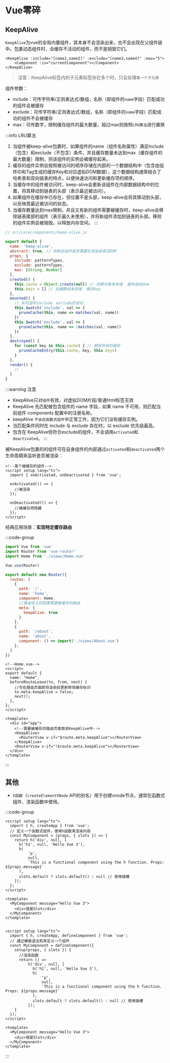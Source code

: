# Vue零碎

## KeepAlive

`KeepAlive`为vue的全局内置组件，其本身不会渲染出来，也不会出现在父组件链中。包裹动态组件时，会缓存不活动的组件，而不是销毁它们。


```vue
<KeepAlive :include="[name1,name2]" :exclude="[name3,name4]" :max="5"> 
    <Component :is="currentComponent"></Component> 
</KeepAlive>

```
> 注意：KeepAlive标签内的子元素标签存在多个时，只会处理`第一个子元素`

组件参数：

- include：可传字符串/正则表达式/数组，名称（即组件的`name`字段）匹配成功的组件会被缓存
- exclude：可传字符串/正则表达式/数组，名称（即组件的`name`字段）匹配成功的组件不会被缓存
- max：可传数字，限制缓存组件的最大数量，超过max则按照`LRU算法`进行置换



:::info LRU算法

1. 当组件被keep-alive包裹时，如果组件的name（组件名称属性）满足include（包含）和exclude（不包含）条件，并且缓存数量未达到max（缓存组件的最大数量）限制，则该组件的实例会被缓存起来。
2. 缓存的组件实例会按照被访问的顺序存储在内部的一个数据结构中（包含由组件ID和Tag生成的缓存Key和对应虚拟DOM数据），这个数据结构通常结合了哈希表和双向链表的特点，以便快速访问和更新缓存项的顺序。
3. 当缓存中的组件被访问时，keep-alive会更新该组件在内部数据结构中的位置，将其移动到链表的头部（表示最近被访问）。
4. 如果组件在缓存中已存在，但位置不是头部，keep-alive会将其移动到头部，以反映其最近被访问的状态。
5. 当缓存数量达到max限制，并且又有新的组件需要被缓存时，keep-alive会移除链表尾部的组件（表示最久未使用），并将新组件添加到链表的头部。移除的组件实例会被销毁，以释放内存空间。
:::

```js
// src/core/components/keep-alive.js

export default {
  name: 'keep-alive',
  abstract: true, // 判断此组件是否需要在渲染成真实DOM
  props: {
    include: patternTypes,
    exclude: patternTypes,
    max: [String, Number]
  },
  created() {
    this.cache = Object.create(null) // 创建对象来存储  缓存虚拟dom
    this.keys = [] // 创建数组来存储  缓存key
  },
  mounted() {
    // 实时监听include、exclude的变动
    this.$watch('include', val => {
      pruneCache(this, name => matches(val, name))
    })
    this.$watch('exclude', val => {
      pruneCache(this, name => !matches(val, name))
    })
  },
  destroyed() {
    for (const key in this.cache) { // 删除所有的缓存
      pruneCacheEntry(this.cache, key, this.keys)
    }
  },
  render() {
    //     
  }
}

```

:::warning 注意
- KeepAlive只对`组件`有效，对虚拟DOM片段/普通html标签无效
- KeepAlive 先匹配被包含组件的 name 字段，如果 name 不可用，则匹配当前组件 components 配置中的注册名称。
- keepAlive `不会在函数式组件`中正常工作，因为它们没有缓存实例。
- 当匹配条件同时在 include 与 exclude 存在时，以 exclude 优先级最高。
- 包含在 KeepAlive但符合exclude的组件，不会调用`activated`和 `deactivated`。
:::


被KeepAlive包裹的的组件可在自身组件的内部通过`activated`和`deactivated`两个生命周期来监听是否被渲染：

```vue
<!--某个被缓存的组件-->
<script setup lang="ts">
  import { onActivated, onDeactivated } from 'vue';

  onActivated(() => {
    //被渲染
  });

  onDeactivated(() => {
    //被缓存而隐藏
  });
</script>
```

经典应用场景：**实现特定缓存路由**

:::code-group
```js [路由配置]
import Vue from 'vue'
import Router from 'vue-router'
import Home from './views/Home.vue'

Vue.use(Router)

export default new Router({
  routes: [
    {
      path: '/',
      name: 'home',
      component: Home,
      //路由定义时配置需要被缓存的路由
      meta: {
        keepAlive: true
      }
    },
    {
      path: '/about',
      name: 'about',
      component: () => import('./views/About.vue')
    },
  ]
})


```
```vue [Hoem.vue]
<!--Home.vue-->
<script>
export default {
  name: "Home",
  beforeRouteLeave(to, from, next) {
    //可在路由页面即将渲染前更新修改缓存标识   
    to.meta.keepAlive = false;
    next();
  },
};
</script>
```
```vue [App.vue]
<template>
  <div id="app">
    <!--需要被缓存的路由页面放进KeepAlive中-->
    <KeepAlive>
      <RouterView v-if="$route.meta.keepAlive"></RouterView>
    </KeepAlive>
    <RouterView v-if="!$route.meta.keepAlive"></RouterView>
  </div>
</template>

```
:::


## 其他

- `h函数`（`createElementVNode` API的别名）用于创建vnode节点，通常在函数式组件、渲染函数中使用。

:::code-group 
```vue [函数式组件]
<script setup lang="ts">
  import { h, createApp } from 'vue';
  // 定义一个函数式组件，使用h函数来渲染内容
  const MyComponent = (props, { slots }) => {
    return h('div', null, [
      h('h1', null, 'Hello Vue 3'),
      h(
          'p',
          null,
          `This is a functional component using the h function. Props: ${props.message}`
      ),
      slots.default ? slots.default() : null // 使用插槽
    ]);
  };
</script>

<template>
  <MyComponent message="Hello Vue 3">
    <div>我是Slot</div>
  </MyComponent>
</template>


```
```vue [渲染函数]
<script setup lang="ts">
  import { h, createApp, defineComponent } from 'vue';
  // 通过模板语法和来定义一个组件
  const MyComponent = defineComponent({
    setup(props, { slots }) {
      //渲染函数
      return () =>
          h('div', null, [
            h('h1', null, 'Hello Vue 3'),
            h(
                'p',
                null,
                `This is a functional component using the h function. Props: ${props.message}`
            ),
            slots.default ? slots.default() : null // 使用插槽
          ]);
    }
  });
</script>

<template>
  <MyComponent message="Hello Vue 3">
    <div>我是Slot</div>
  </MyComponent>
</template>

```
:::
